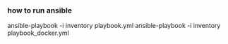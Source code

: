 ### how to run ansible 
ansible-playbook -i inventory playbook.yml
ansible-playbook -i inventory playbook_docker.yml